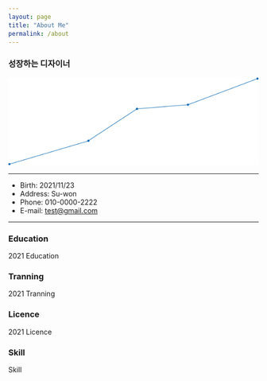 ```yaml
---
layout: page
title: "About Me"
permalink: /about
---
```


### 성장하는 디자이너

![image](../assets/img/line_gr2.png)


--- 
- Birth: 2021/11/23
- Address: Su-won 
- Phone: 010-0000-2222
- E-mail: test@gmail.com
---


### Education
<span class="year-decorator">2021</span> Education


### Tranning
<span class="year-decorator">2021</span> Tranning


### Licence
<span class="year-decorator">2021</span> Licence


### Skill
Skill

